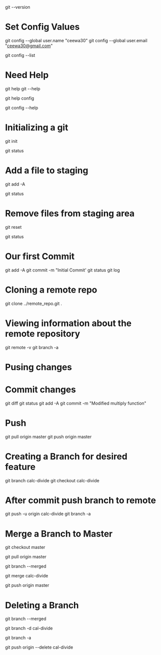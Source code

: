 git --version

# Set Config Values

git config --global user.name "ceewa30"
git config --global user.email "ceewa30@gmail.com"

git config --list

# Need Help

git help <verb>
git <verb> --help

git help config

git config --help

# Initializing a git

git init

git status

# Add a file to staging

git add -A

git status

# Remove files from staging area

git reset

git status

# Our first Commit

git add -A
git commit -m "Initial Commit'
git status
git log

# Cloning a remote repo

git clone ../remote_repo.git .

# Viewing information about the remote repository

git remote -v
git branch -a

# Pusing changes 
# Commit changes 

git diff
git status
git add -A
git commit -m "Modified multiply function"

# Push
git pull origin master
git push origin master

# Creating a Branch for desired feature

git branch calc-divide
git checkout calc-divide

# After commit push branch to remote

git push -u origin calc-divide
git branch -a

# Merge a Branch to Master

git checkout master

git pull origin master

git branch --merged

git merge calc-divide

git push origin master

# Deleting a Branch

git branch --merged

git branch -d cal-divide

git branch -a

git push origin --delete cal-divide

